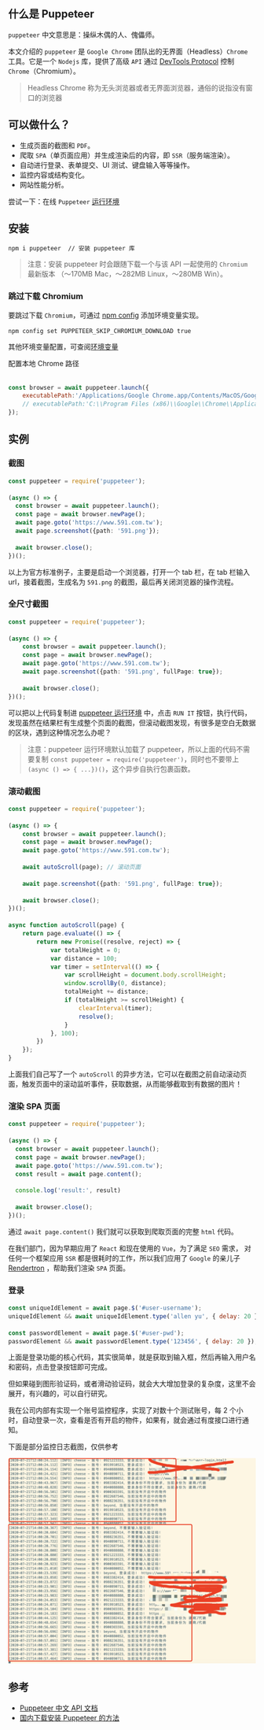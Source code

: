 ## 什么是 Puppeteer

`puppeteer` 中文意思是：操纵木偶的人、傀儡师。

本文介绍的 `puppeteer` 是 `Google Chrome` 团队出的无界面（Headless）`Chrome` 工具。它是一个 `Nodejs` 库，提供了高级 `API` 通过 [DevTools Protocol](https://chromedevtools.github.io/devtools-protocol/) 控制 `Chrome`（Chromium）。

> Headless Chrome 称为无头浏览器或者无界面浏览器，通俗的说指没有窗口的浏览器

## 可以做什么？
- 生成页面的截图和 `PDF`。
- 爬取 `SPA`（单页面应用）并生成渲染后的内容，即 `SSR`（服务端渲染）。
- 自动进行登录、表单提交、UI 测试、键盘输入等等操作。
- 监控内容或结构变化。
- 网站性能分析。

尝试一下：在线 `Puppeteer` [运行环境](https://try-puppeteer.appspot.com/)

## 安装

```shell
npm i puppeteer  // 安装 puppeteer 库
```

> 注意：安装 puppeteer 时会跟随下载一个与该 API 一起使用的 `Chromium` 最新版本 （〜170MB Mac，〜282MB Linux，〜280MB Win）。


### 跳过下载 Chromium
要跳过下载 `Chromium`，可通过 [npm config](https://docs.npmjs.com/cli/config) 添加环境变量实现。

```shell
npm config set PUPPETEER_SKIP_CHROMIUM_DOWNLOAD true
```

其他环境变量配置，可查阅[环境变量](https://github.com/puppeteer/puppeteer/blob/v5.2.0/docs/api.md#environment-variables)

配置本地 Chrome 路径

```javascript

const browser = await puppeteer.launch({
    executablePath:'/Applications/Google Chrome.app/Contents/MacOS/Google Chrome' // MacOSS
    // executablePath:'C:\\Program Files (x86)\\Google\\Chrome\\Application\\chrome.exe' // window
});

```

## 实例

### 截图

```typescript
const puppeteer = require('puppeteer');

(async () => {
  const browser = await puppeteer.launch();
  const page = await browser.newPage();
  await page.goto('https://www.591.com.tw');
  await page.screenshot({path: '591.png'});

  await browser.close();
})();
```

以上为官方标准例子，主要是启动一个浏览器，打开一个 tab 栏，在 tab 栏输入 url，接着截图，生成名为 `591.png` 的截图，最后再关闭浏览器的操作流程。

### 全尺寸截图

```typescript
const puppeteer = require('puppeteer');

(async () => {
    const browser = await puppeteer.launch();
    const page = await browser.newPage();
    await page.goto('https://www.591.com.tw');
    await page.screenshot({path: '591.png', fullPage: true});

    await browser.close();
})();

```

可以把以上代码复制进 [puppeteer 运行环境](https://try-puppeteer.appspot.com/) 中，点击 `RUN IT` 按钮，执行代码，发现虽然在结果栏有生成整个页面的截图，但滚动截图发现，有很多是空白无数据的区块，遇到这种情况怎么办呢？

> 注意：puppeteer 运行环境默认加载了 puppeteer，所以上面的代码不需要复制 `const puppeteer = require('puppeteer')`，同时也不要带上 `(async () => { ...})()`，这个异步自执行包裹函数。

### 滚动截图

```typescript
const puppeteer = require('puppeteer');

(async () => {
    const browser = await puppeteer.launch();
    const page = await browser.newPage();
    await page.goto('https://www.591.com.tw');

    await autoScroll(page); // 滚动页面

    await page.screenshot({path: '591.png', fullPage: true});

    await browser.close();
})();

async function autoScroll(page) {
    return page.evaluate(() => {
        return new Promise((resolve, reject) => {
            var totalHeight = 0;
            var distance = 100;
            var timer = setInterval(() => {
                var scrollHeight = document.body.scrollHeight;
                window.scrollBy(0, distance);
                totalHeight += distance;
                if (totalHeight >= scrollHeight) {
                    clearInterval(timer);
                    resolve();
                }
            }, 100);
        })
    });
}

```

上面我们自己写了一个 `autoScroll` 的异步方法，它可以在截图之前自动滚动页面，触发页面中的滚动监听事件，获取数据，从而能够截取到有数据的图片！

### 渲染 SPA 页面

```typescript
const puppeteer = require('puppeteer');

(async () => {
  const browser = await puppeteer.launch();
  const page = await browser.newPage();
  await page.goto('https://www.591.com.tw');
  const result = await page.content();

  console.log('result:', result)

  await browser.close();
})();
```

通过 `await page.content()` 我们就可以获取到爬取页面的完整 `html` 代码。

在我们部门，因为早期应用了 `React` 和现在使用的 `Vue`，为了满足 `SEO` 需求， 对任何一个框架应用 `SSR` 都是很耗时的工作，所以我们应用了 `Google` 的亲儿子 [Rendertron](https://github.com/GoogleChrome/rendertron) ，帮助我们渲染 `SPA` 页面。

### 登录

```javascript
const uniqueIdElement = await page.$('#user-username');
uniqueIdElement && await uniqueIdElement.type('allen yu', { delay: 20 });

const passwordElement = await page.$('#user-pwd');
passwordElement && await passwordElement.type('123456', { delay: 20 });
```

上面是登录功能的核心代码，其实很简单，就是获取到输入框，然后再输入用户名和密码，点击登录按钮即可完成。

但如果碰到图形验证码，或者滑动验证码，就会大大增加登录的复杂度，这里不会展开，有兴趣的，可以自行研究。

我在公司内部有实现一个账号监控程序，实现了对数十个测试账号，每 2 个小时，自动登录一次，查看是否有开启的物件，如果有，就会通过有度接口进行通知。

下面是部分监控日志截图，仅供参考

![监控日志截图](./images/log.png)



## 参考
- [Puppeteer 中文 API 文档](https://zhaoqize.github.io/puppeteer-api-zh_CN/)
- [国内下载安装 Puppeteer 的方法](https://brickyang.github.io/2019/01/14/%E5%9B%BD%E5%86%85%E4%B8%8B%E8%BD%BD%E5%AE%89%E8%A3%85-Puppeteer-%E7%9A%84%E6%96%B9%E6%B3%95/)